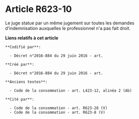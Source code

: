 # Article R623-10

Le juge statue par un même jugement sur toutes les demandes d'indemnisation auxquelles le professionnel n'a pas fait droit.

**Liens relatifs à cet article**

	**Codifié par**:

	  - Décret n°2016-884 du 29 juin 2016 - art.

	**Créé par**:

	  - Décret n°2016-884 du 29 juin 2016 - art.

	**Anciens textes**:

	  - Code de la consommation - art. L423-12, alinéa 2 (Ab)

	**Cité par**:

	  - Code de la consommation - art. R623-28 (V)
	  - Code de la consommation - art. R623-8 (V)
